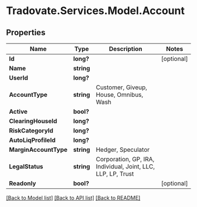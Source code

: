# Tradovate.Services.Model.Account
## Properties

Name | Type | Description | Notes
------------ | ------------- | ------------- | -------------
**Id** | **long?** |  | [optional] 
**Name** | **string** |  | 
**UserId** | **long?** |  | 
**AccountType** | **string** | Customer, Giveup, House, Omnibus, Wash | 
**Active** | **bool?** |  | 
**ClearingHouseId** | **long?** |  | 
**RiskCategoryId** | **long?** |  | 
**AutoLiqProfileId** | **long?** |  | 
**MarginAccountType** | **string** | Hedger, Speculator | 
**LegalStatus** | **string** | Corporation, GP, IRA, Individual, Joint, LLC, LLP, LP, Trust | 
**Readonly** | **bool?** |  | [optional] 

[[Back to Model list]](../README.md#documentation-for-models) [[Back to API list]](../README.md#documentation-for-api-endpoints) [[Back to README]](../README.md)

